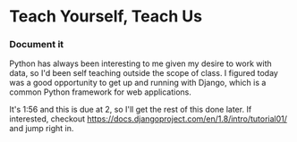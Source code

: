 # Teach Yourself, Teach Us
### Document it

Python has always been interesting to me given my desire to work with data, so I'd been self teaching outside the scope of class. I figured today was a good opportunity to get up and running with Django, which is a common Python framework for web applications.

It's 1:56 and this is due at 2, so I'll get the rest of this done later. If interested, checkout https://docs.djangoproject.com/en/1.8/intro/tutorial01/ and jump right in. 

